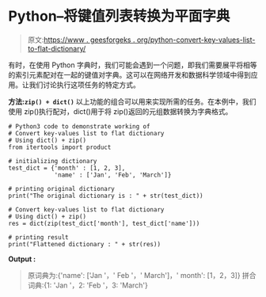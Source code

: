 # Python–将键值列表转换为平面字典

> 原文:[https://www . geesforgeks . org/python-convert-key-values-list-to-flat-dictionary/](https://www.geeksforgeeks.org/python-convert-key-values-list-to-flat-dictionary/)

有时，在使用 Python 字典时，我们可能会遇到一个问题，即我们需要展平将相等的索引元素配对在一起的键值对字典。这可以在网络开发和数据科学领域中得到应用。让我们讨论执行这项任务的特定方式。

**方法:`zip() + dict()`**
以上功能的组合可以用来实现所需的任务。在本例中，我们使用 zip()执行配对，dict()用于将 zip()返回的元组数据转换为字典格式。

```
# Python3 code to demonstrate working of 
# Convert key-values list to flat dictionary
# Using dict() + zip()
from itertools import product

# initializing dictionary
test_dict = {'month' : [1, 2, 3],
             'name' : ['Jan', 'Feb', 'March']}

# printing original dictionary
print("The original dictionary is : " + str(test_dict))

# Convert key-values list to flat dictionary
# Using dict() + zip()
res = dict(zip(test_dict['month'], test_dict['name']))

# printing result 
print("Flattened dictionary : " + str(res)) 
```

**Output :**

> 原词典为:{'name': ['Jan '，' Feb '，' March']，' month': [1，2，3]}
> 拼合词典:{1: 'Jan '，2: 'Feb '，3: 'March'}